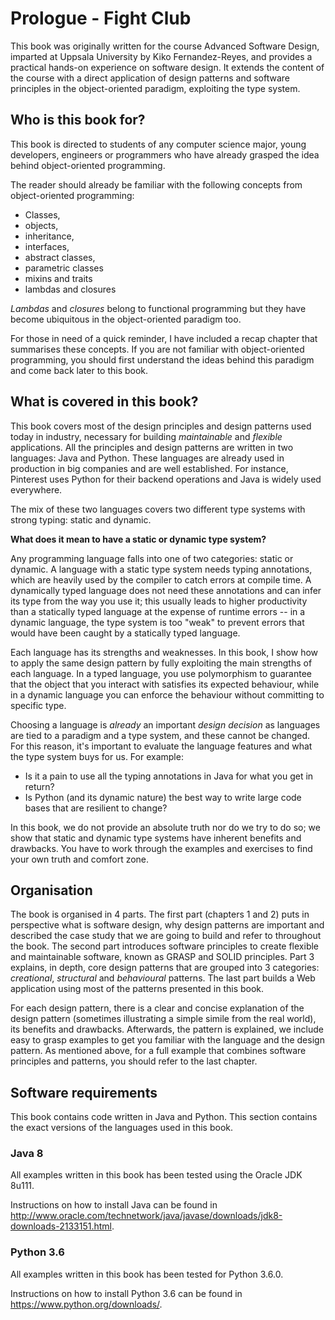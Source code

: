 # Prologue - Fight Club

This book was originally written for the course Advanced Software Design, imparted at Uppsala University by Kiko Fernandez-Reyes, and provides a practical hands-on experience on software design. It extends the content of the course with a direct application of design patterns and software principles in the object-oriented paradigm, exploiting the type system.

## Who is this book for?

This book is directed to students of any computer science major, young developers, engineers or programmers who have already grasped the idea behind object-oriented programming.

The reader should already be familiar with the following concepts from object-oriented programming:

- Classes,
- objects,
- inheritance,
- interfaces,
- abstract classes,
- parametric classes
- mixins and traits
- lambdas and closures

*Lambdas* and *closures* belong to functional programming but they have become ubiquitous in the object-oriented paradigm too.

For those in need of a quick reminder, I have included a recap chapter that summarises these concepts. If you are not familiar with object-oriented programming, you should first understand the ideas behind this paradigm and come back later to this book.

## What is covered in this book?

This book covers most of the design principles and design patterns used today in industry, necessary for building *maintainable* and *flexible* applications. All the principles and design patterns are written in two languages: Java and Python. These languages are already used in production in big companies and are well established. For instance, Pinterest uses Python for their backend operations and Java is widely used everywhere.

The mix of these two languages covers two different type systems with strong typing: static and dynamic.

**What does it mean to have a static or dynamic type system?**

Any programming language falls into one of two categories: static or dynamic. A language with a static type system needs typing annotations, which are heavily used by the compiler to catch errors at compile time. A dynamically typed language does not need these annotations and can infer its type from the way you use it; this usually leads to higher productivity than a statically typed language at the expense of runtime errors -- in a dynamic language, the type system is too "weak" to prevent errors that would have been caught by a statically typed language.

Each language has its strengths and weaknesses. In this book, I show how to apply the same design pattern by fully exploiting the main strengths of each language. In a typed language, you use polymorphism to guarantee that the object that you interact with satisfies its expected behaviour, while in a dynamic language you can enforce the behaviour without committing to specific type.

Choosing a language is *already* an important *design decision* as languages are tied to a paradigm and a type system, and these cannot be changed. For this reason, it's important to evaluate the language features and what the type system buys for us. For example:
- Is it a pain to use all the typing annotations in Java for what you get in return?
- Is Python (and its dynamic nature) the best way to write large code bases that are resilient to change?

In this book, we do not provide an absolute truth nor do we try to do so; we show that static and dynamic type systems have inherent benefits and drawbacks. You have to work through the examples and exercises to find your own truth and comfort zone.

## Organisation

The book is organised in 4 parts. The first part (chapters 1 and 2) puts in perspective what is software design, why design patterns are important and described the case study that we are going to build and refer to throughout the book. The second part introduces software principles to create flexible and maintainable software, known as GRASP and SOLID principles. Part 3 explains, in depth, core design patterns that are grouped into 3 categories: *creational*, *structural* and *behavioural* patterns. The last part builds a Web application using most of the patterns presented in this book.

For each design pattern, there is a clear and concise explanation of the design pattern (sometimes illustrating a simple simile from the real world), its benefits and drawbacks. Afterwards, the pattern is explained, we include easy to grasp examples to get you familiar with the language and the design pattern. As mentioned above, for a full example that combines software principles and patterns, you should refer to the last chapter.

## Software requirements

This book contains code written in Java and Python. This section contains the exact versions of the languages used in this book.

### Java 8

All examples written in this book has been tested using the Oracle JDK 8u111.

Instructions on how to install Java can be found in http://www.oracle.com/technetwork/java/javase/downloads/jdk8-downloads-2133151.html.

### Python 3.6

All examples written in this book has been tested for Python 3.6.0.

Instructions on how to install Python 3.6 can be found in https://www.python.org/downloads/.


